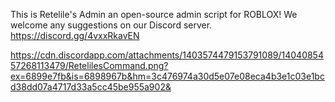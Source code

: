 This is Retelile's Admin an open-source admin script for ROBLOX!
We welcome any suggestions on our Discord server.
https://discord.gg/4vxxRkavEN

https://cdn.discordapp.com/attachments/1403574479153791089/1404085457268113479/RetelilesCommand.png?ex=6899e7fb&is=6898967b&hm=3c476974a30d5e07e08eca4b3e1c03e1bcd38dd07a4717d33a5cc45be955a902&

